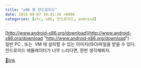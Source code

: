 ```yaml
---
title: "x86 용 안드로이드"
date: 2015-09-07 10:41:26 +0900
categories: [etc, x86, 안드로이드, android]
---
```


[http://www.android-x86.org/download](http://www.android-x86.org/download "http://www.android-x86.org/download")  
일반 PC , 또는  VM 에 설치할 수 있는 이미지(ISO)파일을 받을 수 있다.  
안드로이드 에뮬레이터가 너무 느리다면, 한번 생각해봐자.


[🔗link](http://www.mins01.com/mh/tech/read/967)